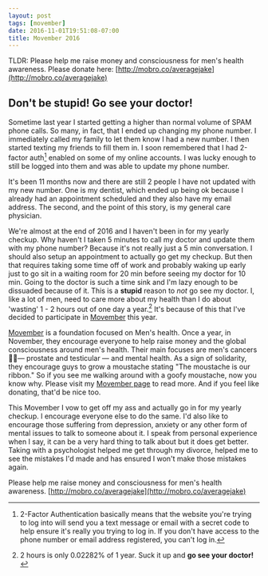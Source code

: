 ```yaml
---
layout: post
tags: [movember]
date: 2016-11-01T19:51:08-07:00
title: Movember 2016
---
```


TLDR: Please help me raise money and consciousness for men's health awareness. Please donate here: [http://mobro.co/averagejake](http://mobro.co/averagejake)

## Don't be stupid! Go see your doctor!

Sometime last year I started getting a higher than normal volume of SPAM phone calls. So many, in fact, that I ended up changing my phone number. I immediately called my family to let them know I had a new number. I then started texting my friends to fill them in. I soon remembered that I had 2-factor auth[^1] enabled on some of my online accounts. I was lucky enough to still be logged into them and was able to update my phone number.

It's been 11 months now and there are still 2 people I have not updated with my new number. One is my dentist, which ended up being ok because I already had an appointment scheduled and they also have my email address. The second, and the point of this story, is my general care physician. 

We're almost at the end of 2016 and I haven't been in for my yearly checkup. Why haven't I taken 5 minutes to call my doctor and update them with my phone number? Because it's not really just a 5 min conversation. I should also setup an appointment to actually go get my checkup. But then that requires taking some time off of work and probably waking up early just to go sit in a waiting room for 20 min before seeing my doctor for 10 min. Going to the doctor is such a time sink and I'm lazy enough to be dissuaded because of it. This is a __stupid__ reason to _not_ go see my doctor. I, like a lot of men, need to care more about my health than I do about 'wasting' 1 - 2 hours out of one day a year.[^2] It's because of this that I've decided to participate in [Movember](http://movember.com) this year.

[Movember](http://movember.com) is a foundation focused on Men's health. Once a year, in November, they encourage everyone to help raise money and the global consciousness around men's health. Their main focuses are men's cancers — prostate and testicular — and mental health. As a sign of solidarity, they encourage guys to grow a moustache stating "The moustache is our ribbon." So if you see me walking around with a goofy moustache, now you know why. Please visit my [Movember page](http://mobro.co/averagejake) to read more. And if you feel like donating, that'd be nice too.

This Movember I vow to get off my ass and actually go in for my yearly checkup. I encourage everyone else to do the same. I'd also like to encourage those suffering from depression, anxiety or any other form of mental issues to talk to someone about it. I speak from personal experience when I say, it can be a very hard thing to talk about but it does get better. Taking with a psychologist helped me get through my divorce, helped me to see the mistakes I'd made and has ensured I won't make those mistakes again.

Please help me raise money and consciousness for men's health awareness. [http://mobro.co/averagejake](http://mobro.co/averagejake)

[^1]: 2-Factor Authentication basically means that the website you're trying to log into will send you a text message or email with a secret code to help ensure it's really you trying to log in. If you don't have access to the phone number or email address registered, you can't log in.

[^2]: 2 hours is only 0.02282% of 1 year. Suck it up and __go see your doctor!__
